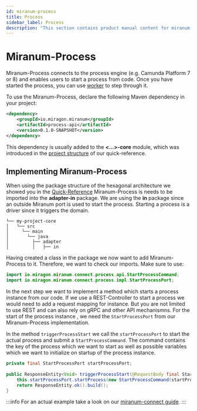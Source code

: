 ```yaml
---
id: miranum-process
title: Process
sidebar_label: Process
description: "This section contains product manual content for miranum-process."
---
```


# Miranum-Process
Miranum-Process connects to the process engine (e.g. Camunda Platform 7 or 8) and enables users to start a process from code.
Once you have started the process, you can use [worker](./miranum-worker.md) to step through it.

To use the Miranum-Process, declare the following Maven dependency in your project:
```xml
<dependency>
    <groupId>io.miragon.miranum</groupId>
    <artifactId>process-api</artifactId>
    <version>0.1.0-SNAPSHOT</version>
</dependency>
```

This dependency is usually added to the **<...>-core** module, which was introduced in the
[project structure](./quick-reference.md#project-structure) of our quick-reference. 

## Implementing Miranum-Process
When using the package structure of the hexagonal architecture we showed you in the [Quick-Reference](./quick-reference.md)
Miranum-Process is needs to be imported into the **adapter-in** package.
We are using the **in** package since an outside Miranum port is used to start the process. Starting a process is a 
driver since it triggers the domain. 
```
└── my-project-core
│   └── src
│     └── main
│       └── java
│         ├── adapter
│         │   ├── in
```

Having created a class in the package we now want to add Miranum-Process to it. Therefore, we want to check our imports.
Make sure to use:
```java
import io.miragon.miranum.connect.process.api.StartProcessCommand;
import io.miragon.miranum.connect.process.impl.StartProcessPort;
```

In the next step we want to implement a method which starts a process instance from our code. 
If we use a REST-Controller to start a process we would need to add a request mapping for instance. But you are not limited 
to use REST and can also rely on gRPC and other API mechanismns. 
For the start of the process instance  , we need the `StartProcessPort` from our Miranum-Process implementation. 

In the method `triggerProcessStart` we call the `startProcessPort` to start the actual process and submit a `StartProcessCommand`. The command contains the key of the process which we want to start as well as possible variables which we want to
initialize on startup of the process instance.

```java
private final StartProcessPort startProcessPort;
    
public ResponseEntity<Void> triggerProcessStart(@RequestBody final StartProcessRequestDto startProcessRequestDto) {
    this.startProcessPort.startProcess(new StartProcessCommand(startProcessRequestDto.getProcessKey(), startProcessRequestDto.getVariables()));
    return ResponseEntity.ok().build();
}
```

:::info
For an actual example take a look on our [miranum-connect guide](../../../guides/getting-started/pizza-order-miranum.md).
:::

